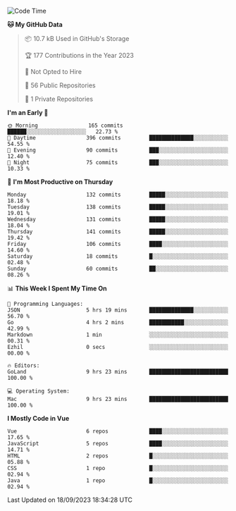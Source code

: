 <!--START_SECTION:waka-->
![Code Time](http://img.shields.io/badge/Code%20Time-882%20hrs%2037%20mins-blue)

**🐱 My GitHub Data** 

> 📦 10.7 kB Used in GitHub's Storage 
 > 
> 🏆 177 Contributions in the Year 2023
 > 
> 🚫 Not Opted to Hire
 > 
> 📜 56 Public Repositories 
 > 
> 🔑 1 Private Repositories 
 > 
**I'm an Early 🐤** 

```text
🌞 Morning                165 commits         ██████░░░░░░░░░░░░░░░░░░░   22.73 % 
🌆 Daytime                396 commits         ██████████████░░░░░░░░░░░   54.55 % 
🌃 Evening                90 commits          ███░░░░░░░░░░░░░░░░░░░░░░   12.40 % 
🌙 Night                  75 commits          ███░░░░░░░░░░░░░░░░░░░░░░   10.33 % 
```
📅 **I'm Most Productive on Thursday** 

```text
Monday                   132 commits         █████░░░░░░░░░░░░░░░░░░░░   18.18 % 
Tuesday                  138 commits         █████░░░░░░░░░░░░░░░░░░░░   19.01 % 
Wednesday                131 commits         █████░░░░░░░░░░░░░░░░░░░░   18.04 % 
Thursday                 141 commits         █████░░░░░░░░░░░░░░░░░░░░   19.42 % 
Friday                   106 commits         ████░░░░░░░░░░░░░░░░░░░░░   14.60 % 
Saturday                 18 commits          █░░░░░░░░░░░░░░░░░░░░░░░░   02.48 % 
Sunday                   60 commits          ██░░░░░░░░░░░░░░░░░░░░░░░   08.26 % 
```


📊 **This Week I Spent My Time On** 

```text
💬 Programming Languages: 
JSON                     5 hrs 19 mins       ██████████████░░░░░░░░░░░   56.70 % 
Go                       4 hrs 2 mins        ███████████░░░░░░░░░░░░░░   42.99 % 
Markdown                 1 min               ░░░░░░░░░░░░░░░░░░░░░░░░░   00.31 % 
Ezhil                    0 secs              ░░░░░░░░░░░░░░░░░░░░░░░░░   00.00 % 

🔥 Editors: 
GoLand                   9 hrs 23 mins       █████████████████████████   100.00 % 

💻 Operating System: 
Mac                      9 hrs 23 mins       █████████████████████████   100.00 % 
```

**I Mostly Code in Vue** 

```text
Vue                      6 repos             ████░░░░░░░░░░░░░░░░░░░░░   17.65 % 
JavaScript               5 repos             ████░░░░░░░░░░░░░░░░░░░░░   14.71 % 
HTML                     2 repos             █░░░░░░░░░░░░░░░░░░░░░░░░   05.88 % 
CSS                      1 repo              █░░░░░░░░░░░░░░░░░░░░░░░░   02.94 % 
Java                     1 repo              █░░░░░░░░░░░░░░░░░░░░░░░░   02.94 % 
```




 Last Updated on 18/09/2023 18:34:28 UTC
<!--END_SECTION:waka-->
